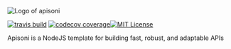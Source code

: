 ![Logo of apisoni](http://i.imgur.com/GT1aApX.png)

[![travis build](https://img.shields.io/travis/diazweb/apisoni.svg?style=flat-square)](https://travis-ci.org/diazweb/apisoni) [![codecov coverage](https://img.shields.io/codecov/c/github/diazweb/apisoni.svg?style=flat-square)](https://codecov.io/github/diazweb/apisoni)[![MIT License](https://img.shields.io/npm/l/apisoni.svg?style=flat-square)](http://opensource.org/licenses/MIT)

Apisoni is a NodeJS template for building fast, robust, and adaptable APIs